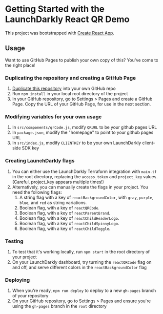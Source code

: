# Getting Started with the LaunchDarkly React QR Demo

This project was bootstrapped with [Create React App](https://github.com/facebook/create-react-app).

## Usage

Want to use GitHub Pages to publish your own copy of this? You've come to the right place!

### Duplicating the repository and creating a GitHub Page

1. [Duplicate this repository](https://docs.github.com/en/repositories/creating-and-managing-repositories/duplicating-a-repository) into your own GitHub repo
1. Run `npm install` in your local root directory of the project
1. In your GitHub repository, go to Settings > Pages and create a GitHub Page. Copy the URL of your GitHub Page, for use in the next section.

### Modifying variables for your own usage

1. In `src/components/qrCode.js`, modify `QRURL` to be your github pages URL
1. In `package.json`, modify the "homepage" to point to your github pages URL
1. In `src/index.js`, modify `CLIENTKEY` to be your own LaunchDarkly client-side SDK key

### Creating LaunchDarkly flags

1. You can either use the LaunchDarkly Terraform integration with `main.tf` in the root directory, replacing the `access_token` and `project_key` values. (Careful, project_key appears multiple times!)
1. Alternatively, you can manually create the flags in your project. You need the following flags:
   1. A string flag with a key of `reactBackgroundColor`, with `gray`, `purple`, `blue`, and `red` as string variations.
   1. Boolean flag, with a key of `reactQRCode`.
   1. Boolean flag, with a key of `reactParentBrand`.
   1. Boolean flag, with a key of `reactChildHeaderLogo`.
   1. Boolean flag, with a key of `reactChildSpinnyLogo`.
   1. Boolean flag, with a key of `reactChildToggle`.

### Testing

1. To test that it's working locally, run `npm start` in the root directory of your project
1. On your LaunchDarkly dashboard, try turning the `reactQRCode` flag on and off, and serve different colors in the `reactBackgroundColor` flag

### Deploying

1. When you're ready, `npm run deploy` to deploy to a new `gh-pages` branch of your repository
1. On your GitHub repository, go to Settings > Pages and ensure you're using the `gh-pages` branch in the `root` directory
